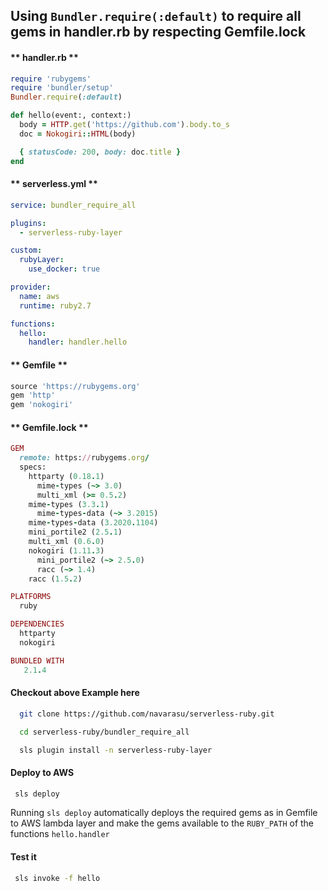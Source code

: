
## Using `Bundler.require(:default)` to require all gems in handler.rb by respecting Gemfile.lock

<!-- tabs:start -->

#### ** handler.rb **

```ruby
require 'rubygems'
require 'bundler/setup'
Bundler.require(:default)

def hello(event:, context:)
  body = HTTP.get('https://github.com').body.to_s
  doc = Nokogiri::HTML(body)

  { statusCode: 200, body: doc.title }
end


```

#### ** serverless.yml **

```yml
service: bundler_require_all

plugins:
  - serverless-ruby-layer

custom:
  rubyLayer:
    use_docker: true

provider:
  name: aws
  runtime: ruby2.7

functions:
  hello:
    handler: handler.hello

  ```

#### ** Gemfile **

```ruby
source 'https://rubygems.org'
gem 'http'
gem 'nokogiri'
```

#### ** Gemfile.lock **

```ruby
GEM
  remote: https://rubygems.org/
  specs:
    httparty (0.18.1)
      mime-types (~> 3.0)
      multi_xml (>= 0.5.2)
    mime-types (3.3.1)
      mime-types-data (~> 3.2015)
    mime-types-data (3.2020.1104)
    mini_portile2 (2.5.1)
    multi_xml (0.6.0)
    nokogiri (1.11.3)
      mini_portile2 (~> 2.5.0)
      racc (~> 1.4)
    racc (1.5.2)

PLATFORMS
  ruby

DEPENDENCIES
  httparty
  nokogiri

BUNDLED WITH
   2.1.4
```

<!-- tabs:end -->


#### Checkout above Example here


```bash
  git clone https://github.com/navarasu/serverless-ruby.git
```
```bash
  cd serverless-ruby/bundler_require_all

  sls plugin install -n serverless-ruby-layer

```

#### Deploy to AWS

```bash
 sls deploy
```

Running `sls deploy` automatically deploys the required gems as in Gemfile to AWS lambda layer and make the gems available to the `RUBY_PATH` of the functions `hello.handler`


#### Test it

```bash
 sls invoke -f hello
```
